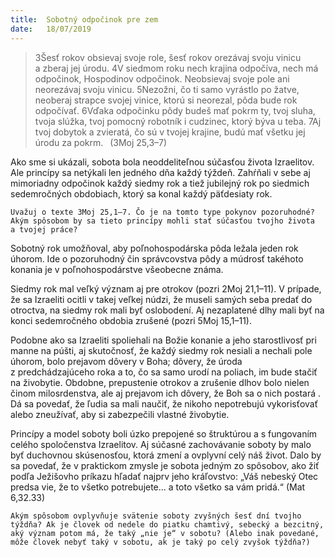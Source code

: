 ```yaml
---
title:  Sobotný odpočinok pre zem
date:   18/07/2019
---
```


> <p></p>
> 3Šesť rokov obsievaj svoje role, šesť rokov orezávaj svoju vinicu a zberaj jej úrodu. 4V siedmom roku nech krajina odpočíva, nech má odpočinok, Hospodinov odpočinok. Neobsievaj svoje pole ani neorezávaj svoju vinicu. 5Nezožni, čo ti samo vyrástlo po žatve, neoberaj strapce svojej vinice, ktorú si neorezal, pôda bude rok odpočívať. 6Vďaka odpočinku pôdy budeš mať pokrm ty, tvoj sluha, tvoja slúžka, tvoj pomocný robotník i cudzinec, ktorý býva u teba. 7Aj tvoj dobytok a zvieratá, čo sú v tvojej krajine, budú mať všetku jej úrodu za pokrm.  (3Moj 25,3–7)

Ako sme si ukázali, sobota bola neoddeliteľnou súčasťou života Izraelitov. Ale princípy sa netýkali len jedného dňa každý týždeň. Zahŕňali v sebe aj mimoriadny odpočinok každý siedmy rok a tiež jubilejný rok po siedmich sedemročných obdobiach, ktorý sa konal každý päťdesiaty rok.

`Uvažuj o texte 3Moj 25,1–7. Čo je na tomto type pokynov pozoruhodné? Akým spôsobom by sa tieto princípy mohli stať súčasťou tvojho života a tvojej práce?`

Sobotný rok umožňoval, aby poľnohospodárska pôda ležala jeden rok úhorom. Ide o pozoruhodný čin správcovstva pôdy a múdrosť takéhoto konania je v poľnohospodárstve všeobecne známa.

Siedmy rok mal veľký význam aj pre otrokov (pozri 2Moj 21,1–11). V prípade, že sa Izraeliti ocitli v takej veľkej núdzi, že museli samých seba predať do otroctva, na siedmy rok mali byť oslobodení. Aj nezaplatené dlhy mali byť na konci sedemročného obdobia zrušené (pozri 5Moj 15,1–11).

Podobne ako sa Izraeliti spoliehali na Božie konanie a jeho starostlivosť pri manne na púšti, aj skutočnosť, že každý siedmy rok nesiali a nechali pole úhorom, bolo prejavom dôvery v Boha; dôvery, že úroda z predchádzajúceho roka a to, čo sa samo urodí na poliach, im bude stačiť na živobytie. Obdobne, prepustenie otrokov a zrušenie dlhov bolo nielen činom milosrdenstva, ale aj prejavom ich dôvery, že Boh sa o nich postará . Dá sa povedať, že ľudia sa mali naučiť, že nikoho nepotrebujú vykorisťovať alebo zneužívať, aby si zabezpečili vlastné živobytie.

Princípy a model soboty boli úzko prepojené so štruktúrou a s fungovaním celého spoločenstva Izraelitov. Aj súčasné zachovávanie soboty by malo byť duchovnou skúsenosťou, ktorá zmení a ovplyvní celý náš život. Dalo by sa povedať, že v praktickom zmysle je sobota jedným zo spôsobov, ako žiť podľa Ježišovho príkazu hľadať najprv jeho kráľovstvo: „Váš nebeský Otec predsa vie, že to všetko potrebujete... a toto všetko sa vám pridá.“ (Mat 6,32.33)

`Akým spôsobom ovplyvňuje svätenie soboty zvyšných šesť dní tvojho týždňa? Ak je človek od nedele do piatku chamtivý, sebecký a bezcitný, aký význam potom má, že taký „nie je“ v sobotu? (Alebo inak povedané, môže človek nebyť taký v sobotu, ak je taký po celý zvyšok týždňa?)`